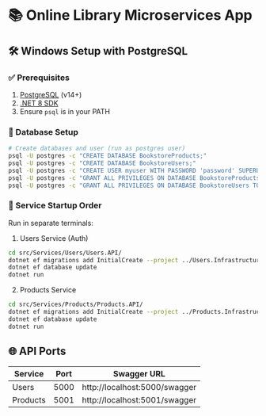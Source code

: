 # 📚 Online Library Microservices App

## 🛠️ Windows Setup with PostgreSQL

### ✅ Prerequisites
1. [PostgreSQL](https://www.postgresql.org/download/) (v14+)
2. [.NET 8 SDK](https://dotnet.microsoft.com/en-us/download)
3. Ensure `psql` is in your PATH

### 🔐 Database Setup
```bash
# Create databases and user (run as postgres user)
psql -U postgres -c "CREATE DATABASE BookstoreProducts;"
psql -U postgres -c "CREATE DATABASE BookstoreUsers;"
psql -U postgres -c "CREATE USER myuser WITH PASSWORD 'password' SUPERUSER;"
psql -U postgres -c "GRANT ALL PRIVILEGES ON DATABASE BookstoreProducts TO myuser;"
psql -U postgres -c "GRANT ALL PRIVILEGES ON DATABASE BookstoreUsers TO myuser;"
```
### 🚀 Service Startup Order
Run in separate terminals:
1. Users Service (Auth)
```bash
cd src/Services/Users/Users.API/
dotnet ef migrations add InitialCreate --project ../Users.Infrastructure
dotnet ef database update
dotnet run
```
2. Products Service
```bash
cd src/Services/Products/Products.API/
dotnet ef migrations add InitialCreate --project ../Products.Infrastructure
dotnet ef database update
dotnet run
```

## 🌐 API Ports

| Service  | Port | Swagger URL                           |
|----------|------|----------------------------------------|
| Users    | 5000 | http://localhost:5000/swagger          |
| Products | 5001 | http://localhost:5001/swagger          |
